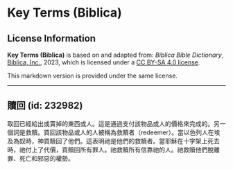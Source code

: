 # Key Terms (Biblica)

## License Information

**Key Terms (Biblica)** is based on and adapted from: _Biblica Bible Dictionary_, [Biblica, Inc.](https://www.biblica.com/), 2023, which is licensed under a [CC BY-SA 4.0 license](https://creativecommons.org/licenses/by-sa/4.0/legalcode.en).

This markdown version is provided under the same license.



--------------------------------

## 贖回 (id: 232982)

取回已經給出或賣掉的東西或人。這是通過支付該物品或人的價格來完成的。另一個詞是救贖。買回該物品或人的人被稱為救贖者（redeemer）。當以色列人在埃及為奴時，神買贖回了他們。這表明祂是他們的救贖者。當耶穌在十字架上死去時，祂付上了代價，買贖回所有罪人。祂救贖所有信靠祂的人。祂救贖他們脫離罪、死亡和邪惡的權勢。


